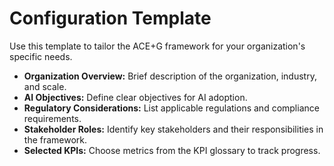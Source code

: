 # Configuration Template

Use this template to tailor the ACE+G framework for your organization's specific needs.

* **Organization Overview:** Brief description of the organization, industry, and scale.
* **AI Objectives:** Define clear objectives for AI adoption.
* **Regulatory Considerations:** List applicable regulations and compliance requirements.
* **Stakeholder Roles:** Identify key stakeholders and their responsibilities in the framework.
* **Selected KPIs:** Choose metrics from the KPI glossary to track progress.
